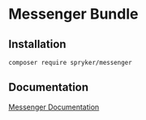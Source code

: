 # Messenger Bundle

## Installation

```
composer require spryker/messenger
```

## Documentation

[Messenger Documentation](https://spryker.github.io/messenger/index.html)
